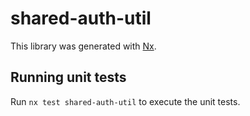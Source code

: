 # shared-auth-util

This library was generated with [Nx](https://nx.dev).

## Running unit tests

Run `nx test shared-auth-util` to execute the unit tests.

